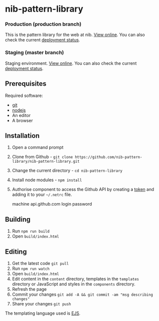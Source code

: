 # nib-pattern-library

### Production (production branch)
This is the pattern library for the web at nib. [View online](http://nib-pattern-library.azurewebsites.net).
You can also check the current [deployment status](http://nib-pattern-library-admin.azurewebsites.net/site/nib-pattern-library).

### Staging (master branch)
Staging environment. [View online](http://nib-pattern-library-staging.azurewebsites.net).
You can also check the current [deployment status](http://nib-pattern-library-admin.azurewebsites.net/site/nib-pattern-library-staging).

## Prerequisites

Required software:

- [git](http://git-scm.com/download)
- [nodejs](http://nodejs.org/download/)
- An editor
- A browser

## Installation

1. Open a command prompt
1. Clone from Github - `git clone https://github.com/nib-pattern-library/nib-pattern-library.git`
1. Change the current directory - `cd nib-pattern-library`
1. Install node modules - `npm install`
1. Authorise component to access the Github API by creating a [token](https://github.com/settings/tokens/new) and adding it to your `~/.netrc` file.


    machine api.github.com
      login <github-username>
      password <github-token>

## Building

1. Run `npm run build` 
1. Open `build/index.html`

## Editing

1. Get the latest code `git pull`
1. Run `npm run watch` 
1. Open `build/index.html`
1. Edit content in the `content` directory, templates in the `templates` directory or JavaScript and styles in the `components` directory.
1. Refresh the page
1. Commit your changes `git add -A && git commit -am "msg describing changes"`
1. Share your changes `git push`

The templating language used is [EJS](https://github.com/tj/ejs).


